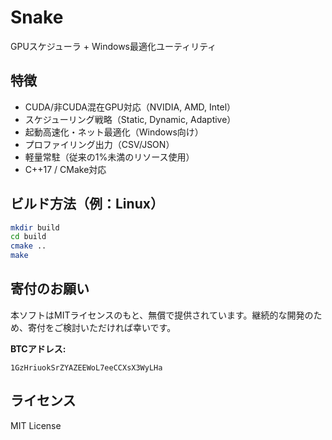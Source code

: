# Snake

GPUスケジューラ + Windows最適化ユーティリティ

## 特徴

- CUDA/非CUDA混在GPU対応（NVIDIA, AMD, Intel）
- スケジューリング戦略（Static, Dynamic, Adaptive）
- 起動高速化・ネット最適化（Windows向け）
- プロファイリング出力（CSV/JSON）
- 軽量常駐（従来の1%未満のリソース使用）
- C++17 / CMake対応


## ビルド方法（例：Linux）

```bash
mkdir build
cd build
cmake ..
make
```

## 寄付のお願い

本ソフトはMITライセンスのもと、無償で提供されています。継続的な開発のため、寄付をご検討いただければ幸いです。

**BTCアドレス:**
```
1GzHriuokSrZYAZEEWoL7eeCCXsX3WyLHa
```

## ライセンス

MIT License
